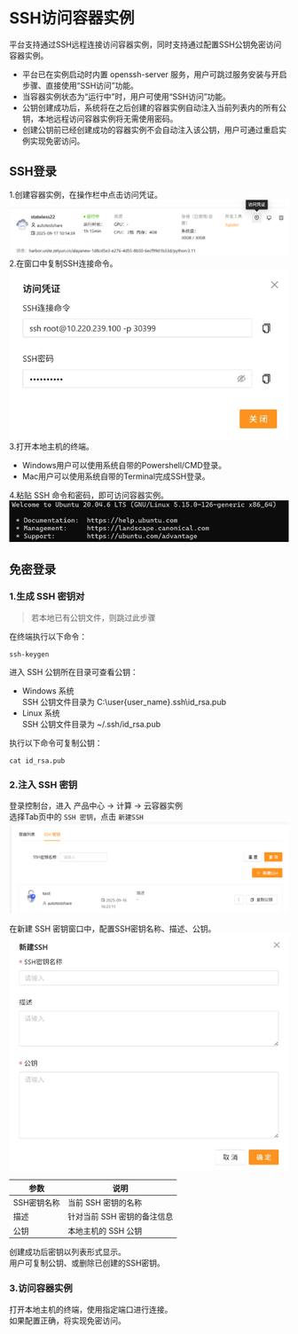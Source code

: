 # SSH访问容器实例
平台支持通过SSH远程连接访问容器实例，同时支持通过配置SSH公钥免密访问容器实例。

- 平台已在实例启动时内置 openssh-server 服务，用户可跳过服务安装与开启步骤、直接使用“SSH访问”功能。
- 当容器实例状态为“运行中”时，用户可使用“SSH访问”功能。
- 公钥创建成功后，系统将在之后创建的容器实例自动注入当前列表内的所有公钥，本地远程访问容器实例将无需使用密码。
- 创建公钥前已经创建成功的容器实例不会自动注入该公钥，用户可通过重启实例实现免密访问。

## SSH登录
1.创建容器实例，在操作栏中点击访问凭证。  
![alt text](../images/ssh03.png)  
2.在窗口中复制SSH连接命令。  
![alt text](../images/ssh04.jpeg)  
3.打开本地主机的终端。  
- Windows用户可以使用系统自带的Powershell/CMD登录。  
- Mac用户可以使用系统自带的Terminal完成SSH登录。  

4.粘贴 SSH 命令和密码，即可访问容器实例。  
![alt text](../images/ssh05.png)

## 免密登录
### 1.生成 SSH 密钥对
> 若本地已有公钥文件，则跳过此步骤

在终端执行以下命令：
```
ssh-keygen
```

进入 SSH 公钥所在目录可查看公钥：
- Windows 系统  
SSH 公钥文件目录为 C:\user{user_name}\.ssh\id_rsa.pub  
- Linux 系统  
SSH 公钥文件目录为 ~/.ssh/id_rsa.pub  

执行以下命令可复制公钥：
```
cat id_rsa.pub
```

### 2.注入 SSH 密钥
登录控制台，进入 产品中心 -> 计算 -> 云容器实例   
选择Tab页中的 `SSH 密钥`，点击 `新建SSH`  
![alt text](../images/ssh01.png)

在新建 SSH 密钥窗口中，配置SSH密钥名称、描述、公钥。  
![alt text](../images/ssh02.jpeg)

|  参数   | 说明  |
|  ----  | ----  |
| SSH密钥名称  | 当前 SSH 密钥的名称 |
| 描述  | 针对当前 SSH 密钥的备注信息|
| 公钥  | 本地主机的 SSH 公钥|

创建成功后密钥以列表形式显示。  
用户可复制公钥、或删除已创建的SSH密钥。 

### 3.访问容器实例
打开本地主机的终端，使用指定端口进行连接。  
如果配置正确，将实现免密访问。